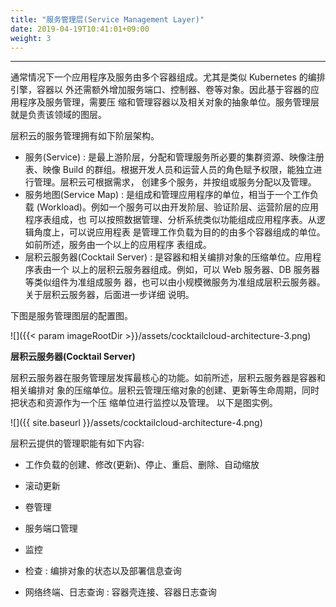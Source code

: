 ```yaml
---
title: "服务管理层(Service Management Layer)"
date: 2019-04-19T10:41:01+09:00
weight: 3
---
```


---
通常情况下一个应用程序及服务由多个容器组成。尤其是类似 Kubernetes 的编排引擎，容器以 外还需额外增加服务端口、控制器、卷等对象。因此基于容器的应用程序及服务管理，需要压 缩和管理容器以及相关对象的抽象单位。服务管理层就是负责该领域的图层。

层积云的服务管理拥有如下阶层架构。

* 服务(Service) : 是最上游阶层，分配和管理服务所必要的集群资源、映像注册表、映像 Build 的群组。根据开发人员和运营人员的角色赋予权限，能独立进行管理。层积云可根据需求， 创建多个服务，并按组或服务分配以及管理。
* 服务地图(Service Map) : 是组成和管理应用程序的单位，相当于一个工作负载 (Workload)。例如一个服务可以由开发阶层、验证阶层、运营阶层的应用程序表组成，也 可以按照数据管理、分析系统类似功能组成应用程序表。从逻辑角度上，可以说应用程表 是管理工作负载为目的的由多个容器组成的单位。如前所述，服务由一个以上的应用程序 表组成。
* 层积云服务器(Cocktail Server) : 是容器和相关编排对象的压缩单位。应用程序表由一个 以上的层积云服务器组成。例如，可以 Web 服务器、DB 服务器等类似组件为准组成服务 器，也可以由小规模微服务为准组成层积云服务器。关于层积云服务器，后面进一步详细 说明。

下图是服务管理图层的配置图。

![]({{< param imageRootDir >}}/assets/cocktailcloud-architecture-3.png)

**层积云服务器(Cocktail Server)**

层积云服务器在服务管理层发挥最核心的功能。如前所述，层积云服务器是容器和相关编排对 象的压缩单位。层积云管理压缩对象的创建、更新等生命周期，同时把状态和资源作为一个压 缩单位进行监控以及管理。
以下是图实例。

![]({{ site.baseurl }}/assets/cocktailcloud-architecture-4.png)

层积云提供的管理职能有如下内容:

* 工作负载的创建、修改(更新)、停止、重启、删除、自动缩放

* 滚动更新

* 卷管理

* 服务端口管理

* 监控

* 检查 : 编排对象的状态以及部署信息查询

* 网络终端、日志查询 : 容器壳连接、容器日志查询
